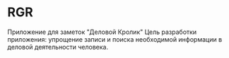 # RGR
Приложение для заметок "Деловой Кролик"
Цель разработки приложения: упрощение записи и поиска необходимой информации в деловой деятельности человека. 
